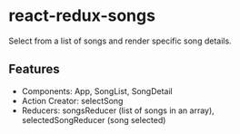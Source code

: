 # react-redux-songs
Select from a list of songs and render specific song details.

## Features
- Components: App, SongList, SongDetail
- Action Creator: selectSong
- Reducers: songsReducer (list of songs in an array), selectedSongReducer (song selected)
